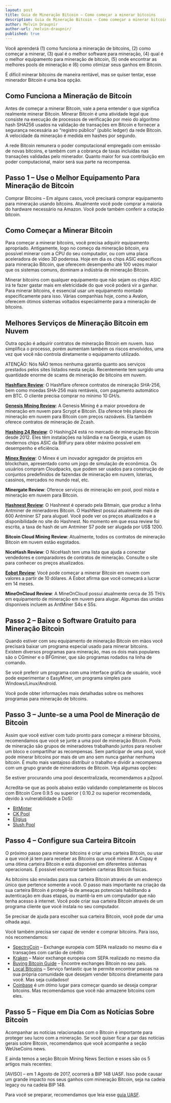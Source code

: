 ```yaml
---
layout: post
title: Guia de Mineração Bitcoin – Como começar a minerar bitcoins
description: Guia de Mineração Bitcoin – Como começar a minerar bitcoins
author: Melvin Draupnir
author-url: /melvin-draupnir/
published: true
---
```


Você aprenderá (1) como funciona a mineração de bitcoins, (2) como começar a minerar, (3) qual é o melhor software para mineração, (4) qual é o melhor equipamento para mineração de bitcoin, (5) onde encontrar as melhores pools de mineração e (6) como otimizar seus ganhos em Bitcoin.

É difícil minerar bitcoins de maneira rentável, mas se quiser tentar, esse minerador Bitcoin é uma boa opção.

<h2>Como Funciona a Mineração de Bitcoin</h2>

Antes de começar a minerar Bitcoin, vale a pena entender o que significa realmente minerar Bitcoin. Minerar Bitcoin é uma atividade legal que consiste na execução de processos de verificação por meio do algoritmo hash SHA256 usados na validação de transações em Bitcoin e fornecer a segurança necessária ao “registro público” (public ledger) da rede Bitcoin. A velocidade da mineração é medida em hashes por segundo.

A rede Bitcoin remunera o poder computacional empregado com emissão de novas bitcoins, e também com a cobrança de taxas incluídas nas transações validadas pelo minerador. Quanto maior for sua contribuição em poder computacional, maior será sua parte na recompensa.

<h2>Passo 1 – Use o Melhor Equipamento Para Mineração de Bitcoin</h2>

Comprar Bitcoins – Em alguns casos, você precisará comprar equipamento para mineração usando bitcoins. Atualmente você pode comprar a maioria do hardware necessário na Amazon. Você pode também conferir a cotação bitcoin. 

<h2>Como Começar a Minerar Bitcoin</h2>

Para começar a minerar bitcoins, você precisa adquirir equipamento apropriado. Antigamente, logo no começo da mineração bitcoin, era possível minerar com a CPU do seu computador, ou com uma placa aceleradora de vídeo 3D poderosa. Hoje em dia os chips ASIC específicos para mineração Bitcoin, que oferecem desempenho até 100 vezes maior que os sistemas comuns, dominam a indústria de mineração Bitcoin.

Minerar bitcoins com qualquer equipamento que não sejam os chips ASIC irá te fazer gastar mais em eletricidade do que você poderá vir a ganhar. Para minerar bitcoins, é essencial usar um equipamento montado especificamente para isso. Várias companhias hoje, como a Avalon, oferecem ótimos sistemas voltados especialmente para a mineração de bitcoins.

<h2>Melhores Serviços de Mineração Bitcoin em Nuvem</h2>

Outra opção é adquirir contratos de mineração Bitcoin em nuvem. Isso simplifica o processo, porém aumentam também os riscos envolvidos, uma vez que você não controla diretamente o equipamento utilizado.

ATENÇÃO: Nós NÃO temos nenhuma garantia quanto aos serviços prestados pelos sites listados nesta seção. Recentemente tem surgido uma quantidade enorme de scams de mineração de bitcoins em nuvem.

<strong><a href="http://geni.us/hashflare">Hashflare Review</a></strong>: O Hashflare oferece contratos de mineração SHA-256, bem como moedas SHA-256 mais rentáveis, com pagamento automático em BTC. O cliente precisa comprar no mínimo 10 GH/s.

<strong><a href="http://geni.us/advendorgm">Genesis Mining Review</a></strong>: A Genesis Mining é a maior provedora de mineração em nuvem para Scrypt e Bitcoin. Ela oferece três planos de mineração em nuvem para Bitcoin com preços razoáveis. Ela também oferece contratos de mineração de Zcash.

<strong><a href="http://geni.us/hashing24">Hashing 24 Review</a></strong>: O Hashing24 está no mercado de mineração Bitcoin desde 2012. Eles têm instalações na Islândia e na Georgia, e usam os modernos chips ASIC da BitFury para obter máximo possível em desempenho e eficiência. 

<strong><a href="http://geni.us/minex">Minex Review</a></strong>: O Minex é um inovador agregador de projetos em blockchain, apresentado como um jogo de simulação de econômica. Os usuários compram Cloudpacks, que podem ser usados para construção de conjuntos predefinidos de fazendas de mineração em nuvem, loterias, cassinos, mercados no mundo real, etc.

<strong>Minergate Review</strong>: Oferece serviços de mineração em pool, pool mista e mineração em nuvem para Bitcoin.

<strong><a href="http://geni.us/advendorgm">Hashnest Review</a></strong>: O Hashnest é operado pela Bitmain, que produz a linha Antminer de mineradores Bitcoin. O HashNest possui atualmente mais de 600 Antminer S7 para aluguel. Você pode ver os preços atualizados e a disponibilidade no site do Hashnest. No momento em que essa review foi escrita, a taxa de hash de um Antminer S7 pode ser alugada por US$ 1200.

<strong>Bitcoin Cloud Mining Review</strong>: Atualmente, todos os contratos de mineração Bitcoin em nuvem estão esgotados.

<strong>NiceHash Review</strong>: O NiceHash tem uma lista que ajuda a conectar vendedores e comparadores de contratos de mineração. Consulte o site para conhecer os preços atualizados.

<strong><a href="http://geni.us/hashflare">Eobot Review</a></strong>: Você pode começar a minerar Bitcoin em nuvem com valores a partir de 10 dólares. A Eobot afirma que você começará a lucrar em 14 meses. 

<strong>MineOnCloud Review</strong>: A MineOnCloud possui atualmente cerca de 35 TH/s em equipamento de mineração em nuvem para alugar. Algumas das unidas disponíveis incluem as AntMiner S4s e S5s. 

<h2>Passo 2 – Baixe o Software Gratuito para Mineração Bitcoin </h2>

Quando estiver com seu equipamento de mineração Bitcoin em mãos você precisará baixar um programa especial usado para minerar bitcoins. Existem diversos programas para mineração, mas os dois mais populares são o CGminer e o BFGminer, que são programas rodados na linha de comando.

Se você preferir um programa com uma interface gráfica de usuário, você pode experimentar o EasyMiner, um programa simples para Windows/Linux/Android. 

Você pode obter informações mais detalhadas sobre os melhores programas para mineração de bitcoins.
 
<h2>Passo 3 – Junte-se a uma Pool de Mineração de Bitcoin</h2>

Assim que você estiver com tudo pronto para começar a minerar bitcoins, recomendamos que você se junte a uma pool de mineração Bitcoin. Pools de mineração são grupos de mineradores trabalhando juntos para resolver um bloco e compartilhar as recompensas. Sem participar de uma pool, você pode minerar bitcoins por mais de um ano sem nunca ganhar nenhuma bitcoin. É muito mais vantajoso distribuir o trabalho e dividir a recompensa com um grupo grande de mineradores de Bitcoin. Veja algumas opções:

Se estiver procurando uma pool descentralizada, recomendamos a p2pool.

Acredita-se que as pools abaixo estão validando completamente os blocos com Bitcoin Core 0.9.5 ou superior ( 0.10.2 ou superior recomendada, devido à vulnerabilidade a DoS):
<ul>
<li><a href="https://bitminter.com/">BitMinter</a></li>
<li><a href="http://www.kano.is/">CK Pool</a></li>
<li><a href="http://eligius.st/~gateway/">Eligius</a></li>
<li><a href="https://en.bitcoin.it/wiki/Bitcoin_Pooled_Mining">Slush Pool</a></li>
 </ul>
<h2>Passo 4 – Configure sua Carteira Bitcoin</h2>

O próximo passo para minerar bitcoins é criar uma carteira Bitcoin, ou usar a que você já tem para receber as Bitcoins que você minerar. A Copay é uma ótima carteira Bitcoin e está disponível em diferentes sistemas operacionais. É possível encontrar também carteiras Bitcoin físicas. 

As bitcoins são enviadas para sua carteira Bitcoin através de um endereço único que pertence somente a você. O passo mais importante na criação da sua carteira Bitcoin é protegê-la de ameaças potenciais habilitando a autenticação em duas etapas, ou mantê-la em um computador que não tenha acesso à internet. Você pode criar sua carteira Bitcoin através de um programa cliente que você instala no seu computador.

Se precisar de ajuda para escolher sua carteira Bitcoin, você pode dar uma olhada aqui.

Você também precisa ser capaz de vender e comprar bitcoins. Para isso, nós recomendamos:
<ul>
<li><a href="http://geni.us/spectrocoin">SpectroCoin</a> – Exchange europeia com SEPA realizado no mesmo dia e transações com cartão de crédito</li>
<li><a href="https://www.kraken.com/">Kraken</a> – Maior exchange europeia com SEPA realizado no mesmo dia</li>
<li><a href="https://www.weusecoins.com/en/how-buy-bitcoins-online-best-bitcoin-exchange-rate-bitcoin-price/">Buying Bitcoin Guide</a> – Encontre exchanges Bitcoin no seu país.</li>
<li><a href="http://geni.us/localbitcoins">Local Bitcoins</a> – Serviço fantastic que te permite encontrar pesoas na sua própria comunidade que desejam vender bitcoins diretamente para você. Mas seja cuidadoso!</li>
<li><a href="http://geni.us/coinbase">Coinbase</a> é um ótimo lugar para começar quando se deseja comprar bitcoins. Mas recomendamos que você não armazene bitcoins com eles.</li>
</ul>
<h2>Passo 5 – Fique em Dia Com as Notícias Sobre Bitcoin </h2>

Acompanhar as notícias relacionadas com o Bitcoin é importante para proteger seu lucro com a mineração. Se você quiser ficar a par das notícias gerais sobre Bitcoin, recomendamos que você acompanhe a seção WeUseCoins news.

E ainda temos a seção Bitcoin Mining News Section e esses são os 5 artigos mais recentes:

[AVISO] – em 1 Agosto de 2017, ocorrerá a BIP 148 UASF. Isso pode causar um grande impacto nos seus ganhos com mineração Bitcoin, seja na cadeia legacy ou na cadeia BIP 148.
 
Para você se preparar, recomendamos que leia esse <a href="https://www.weusecoins.com/uasf-guide/">guia UASF</a>.

